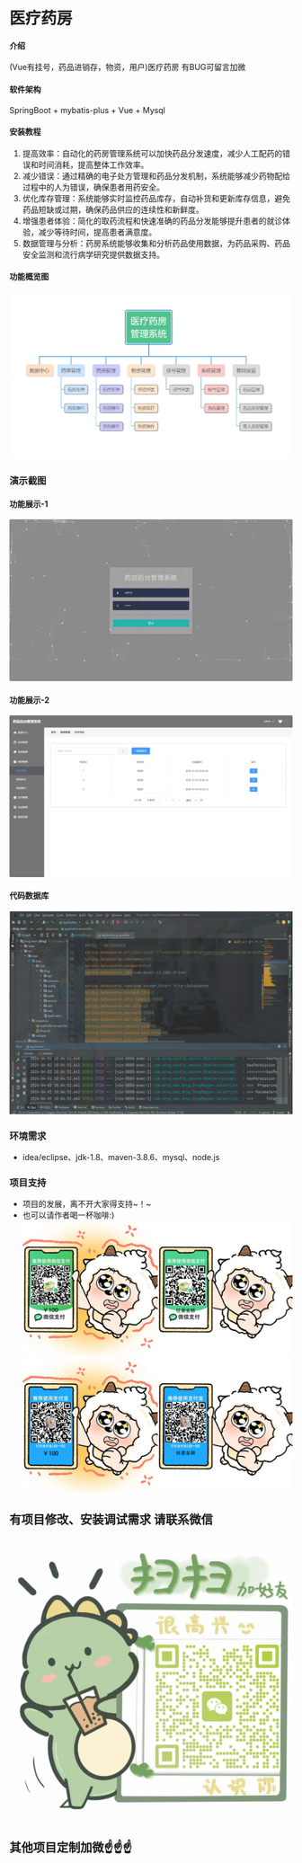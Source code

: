 # 医疗药房

#### 介绍
(Vue有挂号，药品进销存，物资，用户)医疗药房
有BUG可留言加微

#### 软件架构
SpringBoot + mybatis-plus + Vue + Mysql


#### 安装教程

1.  提高效率：自动化的药房管理系统可以加快药品分发速度，减少人工配药的错误和时间消耗，提高整体工作效率。
2.  减少错误：通过精确的电子处方管理和药品分发机制，系统能够减少药物配给过程中的人为错误，确保患者用药安全。
3.  优化库存管理：系统能够实时监控药品库存，自动补货和更新库存信息，避免药品短缺或过期，确保药品供应的连续性和新鲜度。
4.  增强患者体验：简化的取药流程和快速准确的药品分发能够提升患者的就诊体验，减少等待时间，提高患者满意度。
5.  数据管理与分析：药房系统能够收集和分析药品使用数据，为药品采购、药品安全监测和流行病学研究提供数据支持。


#### 功能概览图
![输入图片说明](photo/%E5%8A%9F%E8%83%BD%E5%9B%BE.png)

### 演示截图
#### 功能展示-1
![输入图片说明](photo/%E5%8A%9F%E8%83%BD%E5%B1%95%E7%A4%BA-1.gif)

#### 功能展示-2
![输入图片说明](photo/%E5%8A%9F%E8%83%BD%E5%B1%95%E7%A4%BA-2.gif)

#### 代码数据库
![输入图片说明](photo/%E4%BB%A3%E7%A0%81%E6%95%B0%E6%8D%AE%E5%BA%93.gif)

### 环境需求
- idea/eclipse、jdk-1.8、maven-3.8.6、mysql、node.js

### 项目支持
- 项目的发展，离不开大家得支持~！~
- 也可以请作者喝一杯咖啡:)
![输入图片说明](photo/0-%E5%BE%AE%E4%BF%A1_2.png)
![输入图片说明](photo/0-%E6%94%AF%E4%BB%98%E5%AE%9D_2.png)

## 有项目修改、安装调试需求 请联系微信
![输入图片说明](photo/0-WeChat.png)

## 其他项目定制加微☝☝☝


